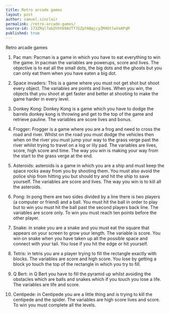 ```yaml
---
title: Retro arcade games
layout: post
author: samuel.sinclair
permalink: /retro-arcade-games/
source-id: 173ZRql7ab2hhYb9AVTf7GZpYABqjcyZM4OtlwVoAPqM
published: true
---
```

Retro arcade games

1. Pac man: Pacman is a game in which you have to eat everything to win the game. In pacman the variables are powerups, score and lives. The objective is to eat all the small dots, the big dots and the ghosts but you can only eat them when you have eaten a big dot.

2. Space invaders: This is a game where you must not get shot but shoot every object. The variables are points and lives. When you win, the objects that you shoot at get faster and better at shooting to make the game harder in every level.

3. Donkey Kong: Donkey Kong is a game which you have to dodge the barrels donkey kong is throwing and get to the top of the game and retrieve pauline. The variables are score lives and bonus. 

4. Frogger: Frogger is a game where you are a frog and need to cross the road and river. Whilst on the road you must dodge the vehicles then when on the river you must jump your way to the grass verge past the river whilst trying to travel on a log or lily pad. The variables are lives, score, high score and time. The way you win is making your way from the start to the grass verge at the end.

5. Asteroids: asteroids is a game in which you are a ship and must keep the space rocks away from you by shooting them. You must also avoid the police ship from hitting you but should try and hit the ship to save yourself. The variables are score and lives. The way you win is to kill all the asteroids.

6. Pong: In pong there are two sides divided by a line there is two players (a computer or friend) and a ball. You must hit the ball in order to play but to win you must hit the ball past the second players back line. The variables are score only. To win you must reach ten points before the other player. 

7. Snake: in snake you are a snake and you must eat the square that appears on your screen to grow your length. The variable is score. You win on snake when you have taken up all the possible space and connect with your tail. You lose if you hit the edge or hit yourself.

8. Tetris: in tetris you are a player trying to fill the rectangle exactly with blocks. The variables are score and high score. You lose by getting a block yo touch the top of the rectangle in which you try to fill. 

9. Q Bert: in Q Bert you have to fill the pyramid up whilst avoiding the obstacles which are balls and snakes which if you touch you lose a life. The variables are life and score.

10. Centipede: in Centipede you are a little thing and is trying to kill the centipede and the spider. The variables are high score lives and score. To win you must complete all the levels.

 

